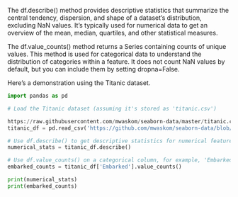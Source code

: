 The df.describe() method provides descriptive statistics that summarize the central tendency, dispersion, and shape of a dataset’s distribution, excluding NaN values. It’s typically used for numerical data to get an overview of the mean, median, quartiles, and other statistical measures.

The df.value_counts() method returns a Series containing counts of unique values. This method is used for categorical data to understand the distribution of categories within a feature. It does not count NaN values by default, but you can include them by setting dropna=False.

Here’s a demonstration using the Titanic dataset.

```python
import pandas as pd

# Load the Titanic dataset (assuming it's stored as 'titanic.csv')

https://raw.githubusercontent.com/mwaskom/seaborn-data/master/titanic.csv
titanic_df = pd.read_csv('https://github.com/mwaskom/seaborn-data/blob/master/titanic.csv')

# Use df.describe() to get descriptive statistics for numerical features
numerical_stats = titanic_df.describe()

# Use df.value_counts() on a categorical column, for example, 'Embarked'
embarked_counts = titanic_df['Embarked'].value_counts()

print(numerical_stats)
print(embarked_counts)
```